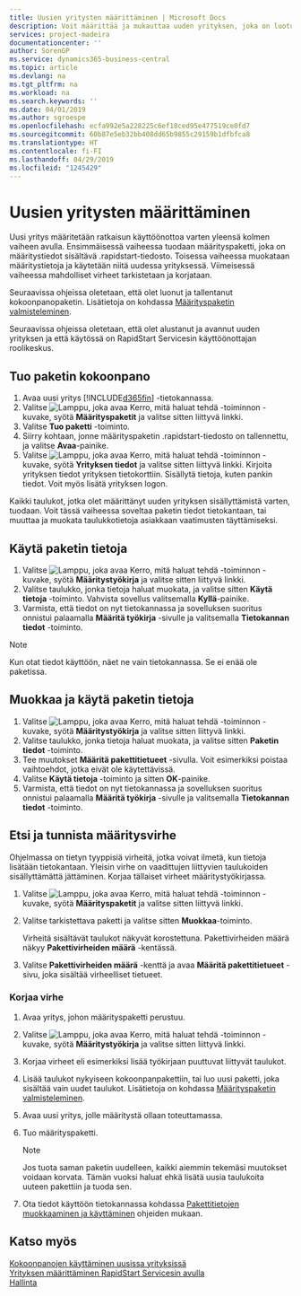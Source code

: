 ```yaml
---
title: Uusien yritysten määrittäminen | Microsoft Docs
description: Voit määrittää ja mukauttaa uuden yrityksen, joka on luotu. Tarkentaaksesi käyttöönottoa jatkat kokoonpanon suorittamista kolmessa vaiheessa.
services: project-madeira
documentationcenter: ''
author: SorenGP
ms.service: dynamics365-business-central
ms.topic: article
ms.devlang: na
ms.tgt_pltfrm: na
ms.workload: na
ms.search.keywords: ''
ms.date: 04/01/2019
ms.author: sgroespe
ms.openlocfilehash: ecfa992e5a228225c6ef18ced95e477519ce0fd7
ms.sourcegitcommit: 60b87e5eb32bb408dd65b9855c29159b1dfbfca8
ms.translationtype: HT
ms.contentlocale: fi-FI
ms.lasthandoff: 04/29/2019
ms.locfileid: "1245429"
---
```

# <a name="configure-new-companies"></a>Uusien yritysten määrittäminen
Uusi yritys määritetään ratkaisun käyttöönottoa varten yleensä kolmen vaiheen avulla. Ensimmäisessä vaiheessa tuodaan määrityspaketti, joka on määritystiedot sisältävä .rapidstart-tiedosto. Toisessa vaiheessa muokataan määritystietoja ja käytetään niitä uudessa yrityksessä. Viimeisessä vaiheessa mahdolliset virheet tarkistetaan ja korjataan.  

Seuraavissa ohjeissa oletetaan, että olet luonut ja tallentanut kokoonpanopaketin. Lisätietoja on kohdassa [Määrityspaketin valmisteleminen](admin-how-to-prepare-a-configuration-package.md).  

Seuraavissa ohjeissa oletetaan, että olet alustanut ja avannut uuden yrityksen ja että käytössä on RapidStart Servicesin käyttöönottajan roolikeskus.

## <a name="to-import-a-configuration-package"></a>Tuo paketin kokoonpano  
1. Avaa uusi yritys [!INCLUDE[d365fin](includes/d365fin_md.md)] -tietokannassa.  
2. Valitse ![Lamppu, joka avaa Kerro, mitä haluat tehdä -toiminnon](media/ui-search/search_small.png "Kerro, mitä haluat tehdä") -kuvake, syötä **Määrityspaketit** ja valitse sitten liittyvä linkki.  
3. Valitse **Tuo paketti** -toiminto.  
4. Siirry kohtaan, jonne määrityspaketin .rapidstart-tiedosto on tallennettu, ja valitse **Avaa**-painike.  
5. Valitse ![Lamppu, joka avaa Kerro, mitä haluat tehdä -toiminnon](media/ui-search/search_small.png "Kerro, mitä haluat tehdä") -kuvake, syötä **Yrityksen tiedot** ja valitse sitten liittyvä linkki. Kirjoita yrityksen tiedot yrityksen tietokorttiin. Sisällytä tietoja, kuten pankin tiedot. Voit myös lisätä yrityksen logon.  

Kaikki taulukot, jotka olet määrittänyt uuden yrityksen sisällyttämistä varten, tuodaan. Voit tässä vaiheessa soveltaa paketin tiedot tietokantaan, tai muuttaa ja muokata taulukkotietoja asiakkaan vaatimusten täyttämiseksi.  

## <a name="to-apply-package-data"></a>Käytä paketin tietoja  
1. Valitse ![Lamppu, joka avaa Kerro, mitä haluat tehdä -toiminnon](media/ui-search/search_small.png "Kerro, mitä haluat tehdä") -kuvake, syötä **Määritystyökirja** ja valitse sitten liittyvä linkki.  
2. Valitse taulukko, jonka tietoja haluat muokata, ja valitse sitten **Käytä tietoja** -toiminto. Vahvista sovellus valitsemalla **Kyllä**-painike.
3. Varmista, että tiedot on nyt tietokannassa ja sovelluksen suoritus onnistui palaamalla **Määritä työkirja** -sivulle ja valitsemalla **Tietokannan tiedot** -toiminto.  

> [!NOTE]  
>  Kun otat tiedot käyttöön, näet ne vain tietokannassa. Se ei enää ole paketissa.  

## <a name="to-modify-and-apply-package-data"></a>Muokkaa ja käytä paketin tietoja  
1. Valitse ![Lamppu, joka avaa Kerro, mitä haluat tehdä -toiminnon](media/ui-search/search_small.png "Kerro, mitä haluat tehdä") -kuvake, syötä **Määritystyökirja** ja valitse sitten liittyvä linkki.  
2. Valitse taulukko, jonka tietoja haluat muokata, ja valitse sitten **Paketin tiedot** -toiminto.  
3. Tee muutokset **Määritä pakettitietueet** -sivulla. Voit esimerkiksi poistaa vaihtoehdot, jotka eivät ole käytettävissä.  
4. Valitse **Käytä tietoja** -toiminto ja sitten **OK**-painike.  
5. Varmista, että tiedot on nyt tietokannassa ja sovelluksen suoritus onnistui palaamalla **Määritä työkirja** -sivulle ja valitsemalla **Tietokannan tiedot** -toiminto.  

## <a name="to-locate-and-identify-a-configuration-error"></a>Etsi ja tunnista määritysvirhe  
Ohjelmassa on tietyn tyyppisiä virheitä, jotka voivat ilmetä, kun tietoja lisätään tietokantaan. Yleisin virhe on vaadittujen liittyvien taulukoiden sisällyttämättä jättäminen. Korjaa tällaiset virheet määritystyökirjassa.

1. Valitse ![Lamppu, joka avaa Kerro, mitä haluat tehdä -toiminnon](media/ui-search/search_small.png "Kerro, mitä haluat tehdä") -kuvake, syötä **Määrityspaketit** ja valitse sitten liittyvä linkki.  
2. Valitse tarkistettava paketti ja valitse sitten **Muokkaa**-toiminto.  

    Virheitä sisältävät taulukot näkyvät korostettuna. Pakettivirheiden määrä näkyy **Pakettivirheiden määrä** -kentässä.  

3. Valitse **Pakettivirheiden määrä** -kenttä ja avaa **Määritä pakettitietueet** -sivu, joka sisältää virheelliset tietueet.  

### <a name="to-fix-an-error"></a>Korjaa virhe  
1. Avaa yritys, johon määrityspaketti perustuu.  
2. Valitse ![Lamppu, joka avaa Kerro, mitä haluat tehdä -toiminnon](media/ui-search/search_small.png "Kerro, mitä haluat tehdä") -kuvake, syötä **Määritystyökirja** ja valitse sitten liittyvä linkki.  
3. Korjaa virheet eli esimerkiksi lisää työkirjaan puuttuvat liittyvät taulukot.  
4. Lisää taulukot nykyiseen kokoonpanpakettiin, tai luo uusi paketti, joka sisältää vain uudet taulukot. Lisätietoja on kohdassa [Määrityspaketin valmisteleminen](admin-how-to-prepare-a-configuration-package.md).  
5. Avaa uusi yritys, jolle määritystä ollaan toteuttamassa.  
6. Tuo määrityspaketti.  

    > [!NOTE]  
    >  Jos tuota saman paketin uudelleen, kaikki aiemmin tekemäsi muutokset voidaan korvata. Tämän vuoksi haluat ehkä lisätä uusia taulukoita uuteen pakettiin ja tuoda sen.  

7. Ota tiedot käyttöön tietokannassa kohdassa [Pakettitietojen muokkaaminen ja käyttäminen](admin-how-to-configure-new-companies.md#to-modify-and-apply-package-data) ohjeiden mukaan.

## <a name="see-also"></a>Katso myös  
[Kokoonpanojen käyttäminen uusissa yrityksissä](admin-apply-configuration-to-new-companies.md)  
[Yrityksen määrittäminen RapidStart Servicesin avulla](admin-set-up-a-company-with-rapidstart.md)  
[Hallinta](admin-setup-and-administration.md)
